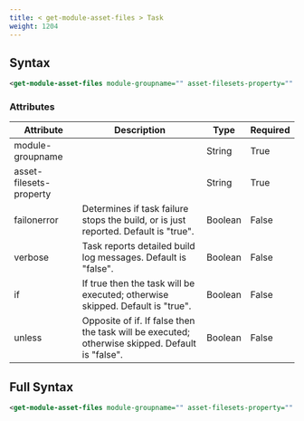 ```yaml
---
title: < get-module-asset-files > Task
weight: 1204
---
```

## Syntax
```xml
<get-module-asset-files module-groupname="" asset-filesets-property="" failonerror="" verbose="" if="" unless="" />
```
### Attributes
| Attribute | Description | Type | Required |
| --------- | ----------- | ---- | -------- |
| module-groupname |  | String | True |
| asset-filesets-property |  | String | True |
| failonerror | Determines if task failure stops the build, or is just reported. Default is &quot;true&quot;. | Boolean | False |
| verbose | Task reports detailed build log messages.  Default is &quot;false&quot;. | Boolean | False |
| if | If true then the task will be executed; otherwise skipped. Default is &quot;true&quot;. | Boolean | False |
| unless | Opposite of if.  If false then the task will be executed; otherwise skipped. Default is &quot;false&quot;. | Boolean | False |

## Full Syntax
```xml
<get-module-asset-files module-groupname="" asset-filesets-property="" failonerror="" verbose="" if="" unless="" />
```
